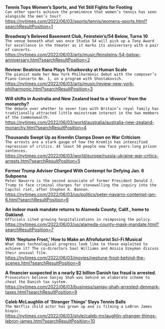 **Tennis Tops Women’s Sports, and Yet Still Fights for Footing**\
`Can other sports achieve the prominence that women’s tennis has seen alongside the men’s tour?`\
https://nytimes.com/2022/06/03/sports/tennis/womens-sports.html?searchResultPosition=1

**Broadway’s Beloved Basement Club, Feinstein’s/54 Below, Turns 10**\
`The venue beneath what was once Studio 54 will pick up a Tony Award for excellence in the theater as it marks its anniversary with a pair of concerts.`\
https://nytimes.com/2022/06/03/arts/music/feinsteins-54-below-anniversary.html?searchResultPosition=2

**Review: Beatrice Rana Plays Tchaikovsky at Human Scale**\
`The pianist made her New York Philharmonic debut with the composer’s Piano Concerto No. 1, on a program with Shostakovich.`\
https://nytimes.com/2022/06/03/arts/music/review-new-york-philharmonic.html?searchResultPosition=3

**Will shifts in Australia and New Zealand lead to a ‘divorce’ from the monarchy?**\
`The debate over whether to sever ties with Britain’s royal family has traditionally attracted little mainstream interest in the two members of the Commonwealth.`\
https://nytimes.com/2022/06/03/world/australia/australia-new-zealand-monarchy.html?searchResultPosition=4

**Thousands Swept Up as Kremlin Clamps Down on War Criticism**\
`The arrests are a stark gauge of how the Kremlin has intensified repression of critics. At least 50 people now face years-long prison sentences.`\
https://nytimes.com/2022/06/03/world/europe/russia-ukraine-war-critics-arrests.html?searchResultPosition=5

**Former Trump Adviser Charged With Contempt for Defying Jan. 6 Subpoena**\
`Peter Navarro is the second associate of former President Donald J. Trump to face criminal charges for stonewalling the inquiry into the Capitol riot, after Stephen K. Bannon.`\
https://nytimes.com/2022/06/03/us/politics/peter-navarro-contempt-jan-6.html?searchResultPosition=6

**An indoor mask mandate returns to Alameda County, Calif., home to Oakland.**\
`Officials cited growing hospitalizations in reimposing the policy.`\
https://nytimes.com/2022/06/03/us/alameda-county-mask-mandate.html?searchResultPosition=7

**With ‘Neptune Frost,’ How to Make an Afrofuturist Sci-Fi Musical**\
`What does technological progress look like to those exploited to achieve it? The co-directors Saul Williams and Anisia Uzeyman discuss their unusual film.`\
https://nytimes.com/2022/06/03/movies/neptune-frost-behind-the-scenes.html?searchResultPosition=8

**A financier suspected in a nearly $2 billion Danish tax fraud is arrested.**\
`Prosecutors believe Sanjay Shah was behind an elaborate scheme to cheat the Danish tax system.`\
https://nytimes.com/2022/06/03/business/sanjay-shah-arrested-denmark-taxes.html?searchResultPosition=9

**Caleb McLaughlin of ‘Stranger Things’ Slays Tennis Balls**\
`The Netflix child actor has grown up and is filming a LeBron James biopic.`\
https://nytimes.com/2022/06/03/style/caleb-mclaughlin-stranger-things-lebron-james.html?searchResultPosition=10

